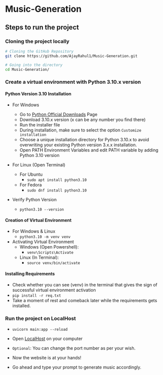# Music-Generation

## Steps to run the project

### Cloning the project locally

```sh
# Cloning the GitHub Repository
git clone https://github.com/AjayRahul1/Music-Generation.git

# Going into the directory
cd Music-Generation/
```

### Create a virtual environment with Python 3.10.x version

#### Python Version 3.10 Installation

- For Windows
  - Go to [Python Official Downloads](https://www.python.org/downloads/) Page
  - Download 3.10.x version (x can be any number you find there)
  - Run the installer file
  - During installation, make sure to select the option `Customize installation`
  - Choose a unique installation directory for Python 3.10.x to avoid overwriting your existing Python version 3.x.x installation.
  - Open PATH Environment Variables and edit PATH variable by adding Python 3.10 version

- For Linux (Open Terminal)
  - For Ubuntu
    - ```sudo apt install python3.10```
  - For Fedora
    - ```sudo dnf install python3.10```
- Verify Python Version
  - ```python3.10 --version```

#### Creation of Virtual Environment

- For Windows & Linux
  - ```python3.10 -m venv venv```
- Activating Virtual Environment
  - Windows (Open Powershell):
    - ```venv\Scripts\Activate```
  - Linux (In Terminal):
    - ```source venv/bin/activate```

#### Installing Requirements

- Check whether you can see (venv) in the terminal that gives the sign of successful virtual environment activation
- ```pip install -r req.txt```
- Take a moment of rest and comeback later while the requirements gets installed.

### Run the project on LocalHost

- ```uvicorn main:app --reload```
- Open [LocalHost](http://127.0.0.1:8000/) on your computer
- `Optional`: You can change the port number as per your wish.

- Now the website is at your hands!
- Go ahead and type your prompt to generate music accordingly.
